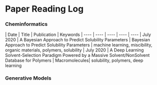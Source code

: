 # Paper Reading Log

### Cheminformatics
| Date | Title | Publication | Keywords
| ---- | ---- | ---- | ---- | ----
| July 2020 | A Bayesian Approach to Predict Solubility Parameters |  Bayesian Approach to Predict Solubility Parameters | machine learning, miscibility,  organic materials,  polymers,  solubility
| July 2020 | A Deep Learning Solvent-Selection Paradigm Powered by a Massive Solvent/NonSolvent Database for Polymers | Macromolecules| solubility, polymers, deep learning



### Generative Models

